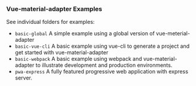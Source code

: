 ### Vue-material-adapter Examples

See individual folders for examples:

- `basic-global` A simple example using a global version of vue-meterial-adapter
- `basic-vue-cli` A basic example using vue-cli to generate a project and get started with vue-material-adapter
- `basic-webpack` A basic example using webpack and vue-material-adapter to illustrate development and production environments.
- `pwa-express` A fully featured progressive web application with express server.
